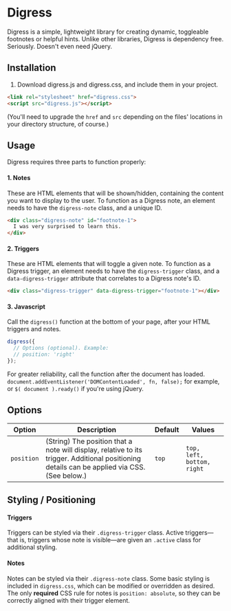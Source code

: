 # Digress
Digress is a simple, lightweight library for creating dynamic, toggleable footnotes or helpful hints. Unlike other libraries, Digress is dependency free. Seriously. Doesn't even need jQuery.
## Installation
1. Download digress.js and digress.css, and include them in your project.
```HTML
<link rel="stylesheet" href="digress.css">
<script src="digress.js"></script>
```
(You'll need to upgrade the `href` and `src` depending on the files' locations in your directory structure, of course.)
## Usage
Digress requires three parts to function properly:

#### 1. Notes
These are HTML elements that will be shown/hidden, containing the content you want to display to the user. To function as a Digress note, an element needs to have the ```digress-note``` class, and a unique ID.
```HTML
<div class="digress-note" id="footnote-1">
  I was very surprised to learn this.
</div>
```
#### 2. Triggers
These are HTML elements that will toggle a given note. To function as a Digress trigger, an element needs to have the ```digress-trigger``` class, and a ```data-digress-trigger``` attribute that correlates to a Digress note's ID.
```HTML
<div class="digress-trigger" data-digress-trigger="footnote-1"></div>
```
#### 3. Javascript
Call the ```digress()``` function at the bottom of your page, after your HTML triggers and notes.
```Javascript
digress({
  // Options (optional). Example:
  // position: 'right'
});
```
For greater reliability, call the function after the document has loaded. ```document.addEventListener('DOMContentLoaded', fn, false);``` for example, or ```$( document ).ready()``` if you're using jQuery.
## Options

Option | Description | Default | Values
------------- | ------------- | ------------- | -------------
```position```  | (String) The position that a note will display, relative to its trigger. Additional positioning details can be applied via CSS. (See below.) | ```top``` | ```top, left, bottom, right```

## Styling / Positioning
#### Triggers
Triggers can be styled via their ```.digress-trigger``` class. Active triggers—that is, triggers whose note is visible—are given an ```.active``` class for additional styling.
#### Notes
Notes can be styled via their ```.digress-note``` class. Some basic styling is included in ```digress.css```, which can be modified or overridden as desired. The only **required** CSS rule for notes is ```position: absolute```, so they can be correctly aligned with their trigger element.
